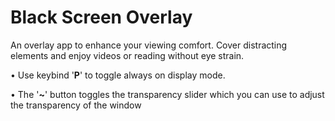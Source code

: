 # Black Screen Overlay
An overlay app to enhance your viewing comfort. Cover distracting elements and enjoy videos or reading without eye strain.

• Use keybind '**P**' to toggle always on display mode.

• The '**~**' button toggles the transparency slider which you can use to adjust the transparency of the window
